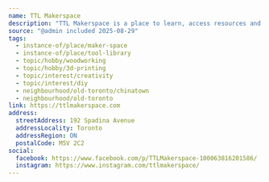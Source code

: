```yaml
---
name: TTL Makerspace
description: "TTL Makerspace is a place to learn, access resources and workspace, and grow as a creator. We provide an outstanding shop, online resources, and a rich community of creators who are very willing to help you achieve your dreams. From the traditional skills, right up to high-tech, there is something for every maker."
source: "@admin included 2025-08-29"
tags:
  - instance-of/place/maker-space
  - instance-of/place/tool-library
  - topic/hobby/woodworking
  - topic/hobby/3d-printing
  - topic/interest/creativity
  - topic/interest/diy
  - neighbourhood/old-toronto/chinatown
  - neighbourhood/old-toronto
link: https://ttlmakerspace.com
address:
  streetAddress: 192 Spadina Avenue
  addressLocality: Toronto
  addressRegion: ON
  postalCode: M5V 2C2
social:
  facebook: https://www.facebook.com/p/TTLMakerspace-100063816201586/
  instagram: https://www.instagram.com/ttlmakerspace/
---
```

